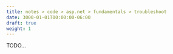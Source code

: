 ```yaml
---
title: notes > code > asp.net > fundamentals > troubleshoot
date: 3000-01-01T00:00:00-06:00
draft: true
weight: 1
---
```


TODO...
